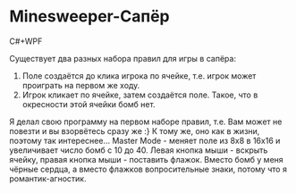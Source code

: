 # Minesweeper-Сапёр
C#+WPF

Существует два разных набора правил для игры в сапёра:
1) Поле создаётся до клика игрока по ячейке, т.е. игрок может проиграть на первом же ходу.
2) Игрок кликает по ячейке, затем создаётся поле. Такое, что в окресности этой ячейки бомб нет.

Я делал свою программу на первом наборе правил, т.е. Вам может не повезти и вы взорвётесь сразу же :}
К тому же, оно как в жизни, поэтому так интереснее...
Master Mode - меняет поле из 8х8 в 16х16 и увеличивает число бомб с 10 до 40.
Левая кнопка мыши - вскрыть ячейку, правая кнопка мыши - поставить флажок.
Вместо бомб у меня чёрные сердца, а вместо флажков вопросительные знаки, потому что я романтик-агностик.
